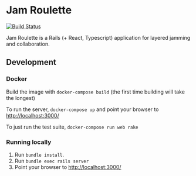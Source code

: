 # Jam Roulette
[![Build Status](https://travis-ci.com/tomekr/jamroulette.svg?branch=master)](https://travis-ci.com/tomekr/jamroulette)

Jam Roulette is a Rails (+ React, Typescript) application for layered jamming and collaboration.

## Development

### Docker

Build the image with `docker-compose build` (the first time building will take the longest)

To run the server, `docker-compose up` and point your browser to [http://localhost:3000/](http://localhost:3000/)

To just run the test suite, `docker-compose run web rake`

### Running locally

1. Run `bundle install`.
2. Run `bundle exec rails server`
3. Point your browser to [http://localhost:3000/](http://localhost:3000/)

